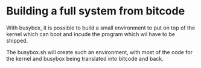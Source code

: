 # Building a full system from bitcode

With busybox, it is possible to build a small environment to put on top of the kernel which can boot and incude the program which wil have to be shipped.

The busybox.sh will create such an environment, with most of the code for the kernel and busybox being translated into bitcode and back.
